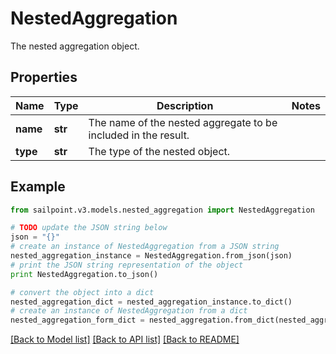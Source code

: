 # NestedAggregation

The nested aggregation object.

## Properties

Name | Type | Description | Notes
------------ | ------------- | ------------- | -------------
**name** | **str** | The name of the nested aggregate to be included in the result. | 
**type** | **str** | The type of the nested object. | 

## Example

```python
from sailpoint.v3.models.nested_aggregation import NestedAggregation

# TODO update the JSON string below
json = "{}"
# create an instance of NestedAggregation from a JSON string
nested_aggregation_instance = NestedAggregation.from_json(json)
# print the JSON string representation of the object
print NestedAggregation.to_json()

# convert the object into a dict
nested_aggregation_dict = nested_aggregation_instance.to_dict()
# create an instance of NestedAggregation from a dict
nested_aggregation_form_dict = nested_aggregation.from_dict(nested_aggregation_dict)
```
[[Back to Model list]](../README.md#documentation-for-models) [[Back to API list]](../README.md#documentation-for-api-endpoints) [[Back to README]](../README.md)


